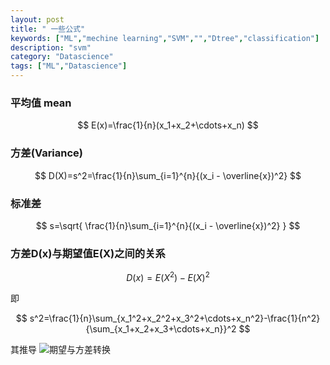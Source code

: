 ```yaml
---
layout: post
title: " 一些公式"
keywords: ["ML","mechine learning","SVM","","Dtree","classification"]
description: "svm"
category: "Datascience"
tags: ["ML","Datascience"]
---
```



### 平均值  mean

$$
E(x)=\frac{1}{n}(x_1+x_2+\cdots+x_n)
$$


### 方差(Variance)

$$
D(X)=s^2=\frac{1}{n}\sum_{i=1}^{n}{(x_i - \overline{x})^2}
$$

### 标准差

$$
s=\sqrt{ \frac{1}{n}\sum_{i=1}^{n}{(x_i - \overline{x})^2} }
$$

### 方差D(x)与期望值E(X)之间的关系

$$
D(x)=E(X^2)-E(X)^2
$$

即

$$
s^2=\frac{1}{n}\sum_{x_1^2+x_2^2+x_3^2+\cdots+x_n^2}-\frac{1}{n^2}{\sum_{x_1+x_2+x_3+\cdots+x_n}}^2
$$

其推导
![期望与方差转换](https://raw.githubusercontent.com/2pc/2pc.github.io/master/images/dxex.png)

